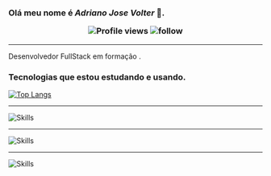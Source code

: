 ### Olá meu nome é __*Adriano Jose Volter*__ 👋.<p align="center"> <img src="https://komarev.com/ghpvc/?username=adrianovolter&color=red" alt="Profile views" /> ![follow](https://img.shields.io/github/followers/adrianovolter.svg?style=social&label=Follow&maxAge=2592000) </p> 
****
Desenvolvedor FullStack em formação .

### Tecnologias que estou estudando e usando.
[![Top Langs](https://github-readme-stats.vercel.app/api/top-langs/?username=AdrianoVolter&theme=blue-green)](https://github.com/AdrianoVolter/github-readme-stats) 
****


![Skills](https://skillicons.dev/icons?i=js,html,css,react,nodejs,python,bash)
****
![Skills](https://skillicons.dev/icons?i=git,linux,bootstrap,vscode,vercel,docker,github)
****
![Skills](https://skillicons.dev/icons?i=vite,netlify,discord,codepen)
